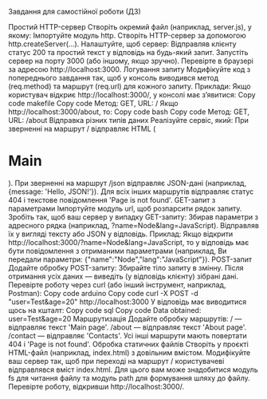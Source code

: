 Завдання для самостійної роботи (ДЗ)

Простий HTTP-сервер
Створіть окремий файл (наприклад, server.js), у якому:
Імпортуйте модуль http.
Створіть HTTP-сервер за допомогою http.createServer(...).
Налаштуйте, щоб сервер:
Відправляв клієнту статус 200 та простий текст у відповідь на будь-який запит.
Запустіть сервер на порту 3000 (або іншому, якщо зручно).
Перевірте в браузері за адресою http://localhost:3000.
Логування запиту
Модифікуйте код з попереднього завдання так, щоб у консоль виводився метод (req.method) та маршрут (req.url) для кожного запиту.
Приклади:
Якщо користувач відкриє http://localhost:3000/, у консолі має з’явитися:
Copy code
makefile
Copy code
Метод: GET, URL: /
Якщо http://localhost:3000/about, то:
Copy code
bash
Copy code
Метод: GET, URL: /about
Відправка різних типів даних
Реалізуйте сервіс, який:
При зверненні на маршрут / відправляє HTML (<h1>Main</h1>).
При зверненні на маршрут /json відправляє JSON-дані (наприклад, {message: 'Hello, JSON!'}).
Для всіх інших маршрутів відправляє статус 404 і текстове повідомлення 'Page is not found'.
GET-запит з параметрами
Імпортуйте модуль url, щоб розпарсити рядок запиту.
Зробіть так, щоб ваш сервер у випадку GET-запиту:
Збирав параметри з адресного рядка (наприклад, ?name=Node&lang=JavaScript).
Відправляв їх у вигляді тексту або JSON у відповідь.
Приклад:
Якщо відкрити http://localhost:3000/?name=Node&lang=JavaScript, то у відповідь має бути повідомлення з отриманими параметрами (наприклад, Ви передали параметри: {"name":"Node","lang":"JavaScript"}).
POST-запит
Додайте обробку POST-запиту:
Збирайте тіло запиту в змінну.
Після отримання усіх даних — виведіть (у відповідь клієнту) зібрані дані.
Перевірте роботу через curl (або інший інструмент, наприклад, Postman):
Copy code
arduino
Copy code
curl -X POST -d "user=Test&age=20" http://localhost:3000
У відповідь має виводитися щось на кшталт:
Copy code
sql
Copy code
Data obtained: user=Test&age=20
Маршрутизація
Додайте обробку маршрутів:
/ — відправляє текст 'Main page'.
/about — відправляє текст 'About page'.
/contact — відправляє 'Contacts'.
Усі інші маршрути мають повертати 404 і 'Page is not found'.
Обробка статичних файлів
Створіть у проєкті HTML-файл (наприклад, index.html) з довільним вмістом.
Модифікуйте ваш сервер так, щоб при переході на маршрут / користувачеві відправлявся вміст index.html.
Для цього вам може знадобитися модуль fs для читання файлу та модуль path для формування шляху до файлу.
Перевірте роботу, відкривши http://localhost:3000/.
